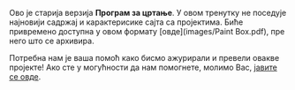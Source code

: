 Ово је старија верзија **Програм за цртање**. У овом тренутку не поседује најновији садржај и карактерисике сајта са пројектима. Биће привремено доступна у овом формату [овде](images/Paint Box.pdf), пре него што се архивира. 

Потребна нам је ваша помоћ како бисмо ажурирали и превели овакве пројекте! Ако сте у могућности да нам помогнете, молимо Вас, [јавите се овде](https://rpf.io/translators).
